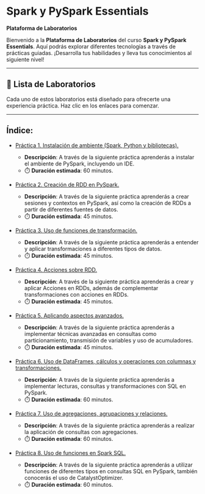 # Spark y PySpark Essentials

**Plataforma de Laboratorios**

Bienvenido a la **Plataforma de Laboratorios** del curso **Spark y PySpark Essentials**. Aquí podrás explorar diferentes tecnologías a través de prácticas guiadas. ¡Desarrolla tus habilidades y lleva tus conocimientos al siguiente nivel!

---

## 🌟 **Lista de Laboratorios**

Cada uno de estos laboratorios está diseñado para ofrecerte una experiencia práctica. Haz clic en los enlaces para comenzar.

---
 
## Índice:
 - [Práctica 1. Instalación de ambiente (Spark, Python y bibliotecas).](./Capítulo1/README.md)
   - **Descripción**:
     A través de la siguiente práctica aprenderás a instalar el ambiente de PySpark, incluyendo un IDE.
   - ⏱️ **Duración estimada**:  60 minutos.

 - [Práctica 2. Creación de RDD en PySpark.](./Capítulo2/README.md)
   - **Descripción**:
     A través de la siguiente práctica aprenderás a crear sesiones y contextos en PySpark, así como la creación de RDDs a partir de diferentes fuentes de datos.
   - ⏱️ **Duración estimada**:  45 minutos.

 - [Práctica 3. Uso de funciones de transformación.](./Capítulo3/README.md)
   - **Descripción**:
     A través de la siguiente práctica aprenderás a entender y aplicar transformaciones a diferentes tipos de datos.
   - ⏱️ **Duración estimada**: 45 minutos.

 - [Práctica 4. Acciones sobre RDD.](./Capítulo4/README.md)
   - **Descripción**:
     A través de la siguiente práctica aprenderás a crear y aplicar Acciones en RDDs, además de complementar transformaciones con acciones en RDDs.
   - ⏱️ **Duración estimada**: 45 minutos.

 - [Práctica 5. Aplicando aspectos avanzados.](./Capítulo5/README.md)
   - **Descripción**:
     A través de la siguiente práctica aprenderás a implementar técnicas avanzadas en consultas como particionamiento, transmisión de variables y uso de acumuladores.
   - ⏱️ **Duración estimada**: 45 minutos.

 - [Práctica 6. Uso de DataFrames, cálculos y operaciones con columnas y transformaciones.](./Capítulo6/README.md)
   - **Descripción**:
     A través de la siguiente práctica aprenderás a implementar lecturas, consultas y transformaciones con SQL en PySpark.
   - ⏱️ **Duración estimada**: 60 minutos.

 - [Práctica 7. Uso de agregaciones, agrupaciones y relaciones.](./Capítulo7/README.md)
   - **Descripción**:
     A través de la siguiente práctica aprenderás a realizar la aplicación de consultas con agregaciones.
   - ⏱️ **Duración estimada**:  60 minutos.

 - [Práctica 8. Uso de funciones en Spark SQL.](./Capítulo8/README.md)
   - **Descripción**:
     A través de la siguiente práctica aprenderás a utilizar funciones de diferentes tipos en consultas SQL en PySpark, también conocerás el uso de CatalystOptimizer. 
   - ⏱️ **Duración estimada**:  60 minutos.
